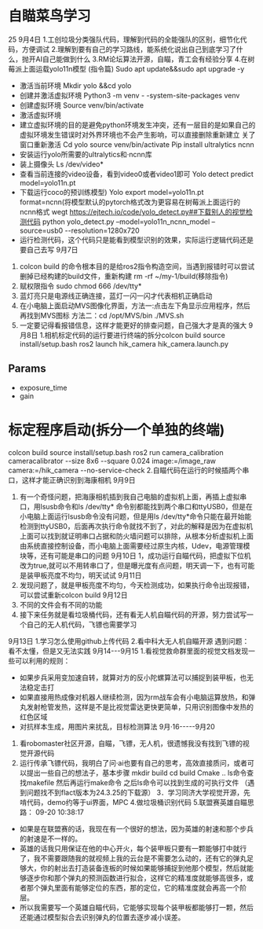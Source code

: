 #   自瞄菜鸟学习
25  9月4日
1.工创垃圾分类强队代码，理解到代码的全能强队的区别，细节化代码，方便调试
2.理解到要有自己的学习路线，能系统化说出自己到底学习了什么，抛开AI自己能做到什么
3.RM论坛算法开源，自瞄，青工会有经验分享
4.在树莓派上面运载yolo11n模型   (指令篇)
Sudo apt update&&sudo apt upgrade -y 
- 激活当前环境
Mkdir yolo &&cd yolo  
- 创建并激活虚拟环境
Python3 -m venv - -system-site-packages venv  
- 创建虚拟环境
Source venv/bin/activate 
- 激活虚拟环境
- 建立虚拟环境的目的是避免python环境发生冲突，还有一层目的是如果自己的虚拟环境发生错误时对外界环境也不会产生影响，可以直接删除重新建立
关了窗口重新激活
Cd yolo  source venv/bin/activate
Pip install ultralytics ncnn
- 安装运行yolo所需要的ultralytics和·ncnn库
- 装上摄像头 
Ls /dev/video* 
- 查看当前连接的video设备，看到video0或者video1即可
Yolo detect predict model=yolo11n.pt  
- 下载运行coco的预训练模型)
Yolo export model=yolo11n.pt  format=ncnn(将模型默认的pytorch格式改为更容易在树莓派上面运行的ncnn格式
wegt https://ejtech.io/code/yolo_detect.py##下载别人的视觉检测代码
python yolo_detect.py –model=yolo11n_ncnn_model –source=usb0 --resolution=1280x720
- 运行检测代码，这个代码只是能看到模型识别的效果，实际运行逻辑代码还是要自己去写
  9月7日
1.	colcon build 的命令根本目的是给ros2指令构造空间，当遇到报错时可以尝试删掉已经构建的build文件，重新构建 rm -rf ~/my-1/build(移除指令)
2.	赋权限指令  sudo chmod 666 /dev/tty*
3.	蓝灯亮只是电源线正确连接，蓝灯一闪一闪才代表相机正确启动
4.	在小电脑上面启动MVS图像化界面，方法一:点击左下角显示应用程序，然后再找到MVS图标    方法二：cd /opt/MVS/bin    ./MVS.sh
5.	一定要记得看报错信息，这样才能更好的排查问题，自己强大才是真的强大
   9月8日
1.相机标定代码的运行要进行终端的拆分colcon build
source install/setup.bash
ros2 launch hik_camera hik_camera.launch.py

## Params

- exposure_time
- gain

# 标定程序启动(拆分一个单独的终端)
colcon build
source install/setup.bash
ros2 run camera_calibration cameracalibrator --size 8x6 --square 0.024 image:=/image_raw  camera:=/hik_camera --no-service-check
2.自瞄代码在运行的时候插两个串口，这样才能正确识别到海康相机
9月9日
1.	有一个奇怪问题，把海康相机插到我自己电脑的虚拟机上面，再插上虚拟串口，用lsusb命令和ls /dev/tty* 命令别都能找到两个串口和ttyUSB0，但是在小电脑上面运行lsusb命令没有问题，但是用ls /dev/tty*命令只能在最开始能检测到ttyUSB0，后面再次执行命令就找不到了，对此的解释是因为在虚拟机上面可以找到就证明串口占据和防火墙问题可以排除，从根本分析虚拟机上面由系统直接控制设备，而小电脑上面需要经过原生内核，Udev，电源管理模块等，还有可能是串口的问题
      9月10日
1，成功运行自瞄代码，把虚拟下位机改为true,就可以不用转串口了，但是曝光度有点问题，明天调一下，也有可能是装甲板亮度不均匀，明天试试
         9月11日
1.	发现问题了，就是甲板亮度不均匀，今天检测成功，如果执行命令出现报错，可以尝试重新colcon build 
   9月12日
1.	不同的文件会有不同的功能
2.	接下来任务就是看垃圾桶代码，还有看无人机自瞄代码的开源，努力尝试写一个自己的无人机代码，飞镖也需要学习

9月13日
1.学习怎么使用github上传代码
2.看中科大无人机自瞄开源        遇到问题：看不太懂，但是又无法实践
9月14---9月15
1.看视觉救命群里面的视觉文档发现一些可以利用的规则：
- 如果步兵采用变加速自转，就算对方的反小陀螺算法可以捕捉到装甲板，也无法稳定击打
- 如果直接用热成像对机器人继续检测，因为rm战车会有小电脑运算放热，和弹丸发射枪管发热，这样是不是比视觉雷达更快更简单，只用识别图像中发热的红色区域
- 对抗样本生成，用图片来扰乱，目标检测算法
9月·16-----9月20
1.	看robomaster社区开源，自瞄，飞镖，无人机，很遗憾我没有找到飞镖的视觉开源代码
2.	运行传承飞镖代码，我明白了问·ai也要有自己的思考，高效直接质问，或者可以提出一些自己的想法子，基本步骤 mkdir build          cd build
Cmake ..     ls命令查找makefile    然后再运行make命令   之后ls命令可以找到生成的可执行文件              （遇到问题找不到flact版本为24.3.25的下载源）
3．学习同济大学视觉开源，先啃代码，demo约等于ui界面，MPC
4.做垃圾桶识别代码
5.联盟赛英雄自瞄思路： 09-20 10:38:17
- 如果是在联盟赛的话，我现在有一个很好的想法，因为英雄的射速和那个步兵的射速是不一样的。
- 英雄的话我只用保证在他的中心开火，每个装甲板只要有一颗能够打中就行了，我不需要跟随我的就视频上我的云台是不需要怎么动的，还有它的弹丸足够大，你的射出去打造装备连板的时候如果能够捕捉到他那个模型，然后就能够逐步你和那个弹丸的预测函数进行拟合，这样它的精准度就能够高很多，或者那个弹丸里面有能够定位的东西，那的定位，它的精准度就会再高一个阶层。
- 所以我需要写一个英雄自瞄代码，它能够实现每个装甲板都能够打一颗，然后还能通过模型拟合去识别弹丸的位置去逐步减小误差。

